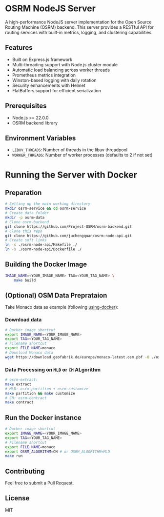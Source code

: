 # OSRM NodeJS Server

A high-performance NodeJS server implementation for the Open Source Routing Machine (OSRM) backend. This server provides a RESTful API for routing services with built-in metrics, logging, and clustering capabilities.

## Features

- Built on Express.js framework
- Multi-threading support with Node.js cluster module
- Automatic load balancing across worker threads
- Prometheus metrics integration
- Winston-based logging with daily rotation
- Security enhancements with Helmet
- FlatBuffers support for efficient serialization

## Prerequisites

- Node.js >= 22.0.0
- OSRM backend library

## Environment Variables

- `LIBUV_THREADS`: Number of threads in the libuv threadpool
- `WORKER_THREADS`: Number of worker processes (defaults to 2 if not set)

# Running the Server with Docker
## Preparation
```bash
# Setting up the main working directory
mkdir osrm-service && cd osrm-service
# Create data folder
mkdir -p osrm-data
# Clone osrm-backend
git clone https://github.com/Project-OSRM/osrm-backend.git
# Clone this repo
git clone https://github.com/juchengquan/osrm-node-api.git
# Create soft links
ln -s ./osrm-node-api/Makefile ./
ln -s ./osrm-node-api/Dockerfile ./
```

## Building the Docker Image
```bash
IMAGE_NAME=<YOUR_IMAGE_NAME> TAG=<YOUR_TAG_NAME> \
    make build
```
## (Optional) OSM Data Preprataion

Take Monaco data as example (following [using-docker](https://github.com/Project-OSRM/osrm-backend?tab=readme-ov-file#using-docker)):

### Download data
```bash
# Docker image shortcut
export IMAGE_NAME=<YOUR_IMAGE_NAME>
export TAG=<YOUR_TAG_NAME>
# Filename shortcut
export FILE_NAME=monaco
# Download Monaco data
wget https://download.geofabrik.de/europe/monaco-latest.osm.pbf -O ./osrm-data/${FILE_NAME}.osm.pbf

```
### Data Processing on `MLD` or `CH` ALgorithm
```bash
# osrm-extract:
make extract 
# MLD: osrm-partition + osrm-customize
make partition && make customize
# CH: osrm-contract
make contract
```

## Run the Docker instance
```bash
# Docker image shortcut
export IMAGE_NAME=<YOUR_IMAGE_NAME>
export TAG=<YOUR_TAG_NAME>
# Filename shortcut
export FILE_NAME=monaco
export OSRM_ALGORITHM=CH # or OSRM_ALGORITHM=MLD
make run 
```

## Contributing

Feel free to submit a Pull Request.

## License

MIT